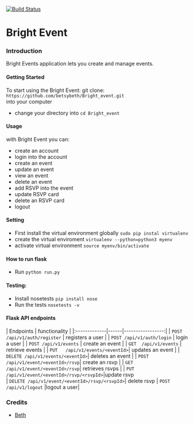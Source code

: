 [![Build Status](https://travis-ci.org/betsybeth/betsybeth.github.io.svg?branch=flask-develop)](https://travis-ci.org/betsybeth/betsybeth.github.io)
# Bright Event
### Introduction
Bright Events application lets you create and manage events.
#### Getting Started
To start using the Bright Event:
git clone:
`https://github.com/betsybeth/Bright_event.git`  
into your computer
* change your directory into `cd Bright_event`
#### Usage
with Bright Event you can:
* create an account
* login into the account
* create an event
* update an event
* view an event
* delete an event
* add RSVP into the event
* update RSVP card
* delete an RSVP card
* logout
#### Setting
* First install the virtual environment globally `sudo pip instal virtualenv`
* create the virtual enviroment `virtualenv --python=python3 myenv`
* activate virtual environment `source myenv/bin/activate`
#### How to run flask
* Run  `python run.py`

#### Testing:
* Install nosetests `pip install nose`
* Run the tests `nosetests -v`
#### Flask API endpoints

|  Endpoints      |     functionality    |
|:-------------|------|-----------------:|
| `POST /api/v1/auth/register` |  registers a user  |
| `POST /api/v1/auth/login`   |  login a user       |
| `POST /api/v1/events`       | create an event    |
| `GET  /api/v1/events`       | retrieve events     |
| `PUT   /api/v1/events/<eventId>`| updates an event |
| `DELETE /api/v1/events/<eventId>`| deletes an event |
| `POST /api/v1/event/<eventId>/rsvp`| create an rsvp |
| `GET /api/v1/event/<eventId>/rsvp`| retrieves rsvps |
| `PUT /api/v1/event/<eventId>/rsvp/<rsvpId>`|update rsvp              
| `DELETE /api/v1/event/<eventId>/rsvp/<rsvpId>`| delete rsvp
| `POST /api/v1/logout` |logout a user|

### Credits
* [Beth][1]

[1]: https://github.com/betsybeth
